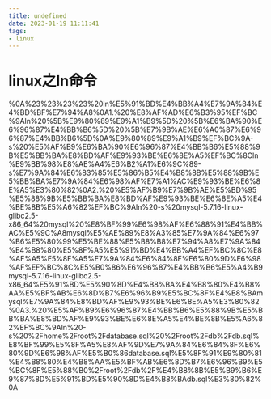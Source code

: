 ```yaml
---
title: undefined
date: 2023-01-19 11:11:41
tags:
- linux
---
```


# linux之ln命令

%0A%23%23%23%23%20ln%E5%91%BD%E4%BB%A4%E7%9A%84%E4%BD%BF%E7%94%A8%0A1.%20%E8%AF%AD%E6%B3%95%EF%BC%9Aln%20%5B%E9%80%89%E9%A1%B9%5D%20%5B%E6%BA%90%E6%96%87%E4%BB%B6%5D%20%5B%E7%9B%AE%E6%A0%87%E6%96%87%E4%BB%B6%5D%0A%E9%80%89%E9%A1%B9%EF%BC%9A-s%20%E5%AF%B9%E6%BA%90%E6%96%87%E4%BB%B6%E5%88%9B%E5%BB%BA%E8%BD%AF%E9%93%BE%E6%8E%A5%EF%BC%8Cln%E9%BB%98%E8%AE%A4%E6%B2%A1%E6%9C%89-s%E7%9A%84%E6%83%85%E5%86%B5%E4%B8%8B%E5%88%9B%E5%BB%BA%E7%9A%84%E6%98%AF%E7%A1%AC%E9%93%BE%E6%8E%A5%E3%80%82%0A2.%20%E5%AF%B9%E7%9B%AE%E5%BD%95%E5%88%9B%E5%BB%BA%E8%BD%AF%E9%93%BE%E6%8E%A5%E4%BE%8B%E5%A6%82%EF%BC%9Aln%20-s%20mysql-5.7.16-linux-glibc2.5-x86_64%20mysql%20%E8%BF%99%E6%98%AF%E6%88%91%E4%BB%AC%E5%9C%A8mysql%E5%AE%89%E8%A3%85%E7%9A%84%E6%97%B6%E5%80%99%E5%BE%88%E5%B8%B8%E7%94%A8%E7%9A%84%E4%B8%80%E5%8F%A5%E5%91%BD%E4%BB%A4%EF%BC%8C%E8%AF%A5%E5%8F%A5%E7%9A%84%E6%84%8F%E6%80%9D%E6%98%AF%EF%BC%8C%E5%B0%86%E6%96%87%E4%BB%B6%E5%A4%B9mysql-5.7.16-linux-glibc2.5-x86_64%E5%91%BD%E5%90%8D%E4%B8%BA%E4%B8%80%E4%B8%AA%E5%BF%AB%E6%8D%B7%E6%96%B9%E5%BC%8F%E4%B8%BAmysql%E7%9A%84%E8%BD%AF%E9%93%BE%E6%8E%A5%E3%80%82%0A3.%20%E5%AF%B9%E6%96%87%E4%BB%B6%E5%88%9B%E5%BB%BA%E8%BD%AF%E9%93%BE%E6%8E%A5%E4%BE%8B%E5%A6%82%EF%BC%9Aln%20-s%20%2Fhome%2Froot%2Fdatabase.sql%20%2Froot%2Fdb%2Fdb.sql%E8%BF%99%E5%8F%A5%E8%AF%9D%E7%9A%84%E6%84%8F%E6%80%9D%E6%98%AF%E5%B0%86database.sql%E5%8F%91%E9%80%81%E4%B8%80%E4%B8%AA%E5%BF%AB%E6%8D%B7%E6%96%B9%E5%BC%8F%E5%88%B0%2Froot%2Fdb%2F%E4%B8%8B%E5%B9%B6%E9%87%8D%E5%91%BD%E5%90%8D%E4%B8%BAdb.sql%E3%80%82%0A
